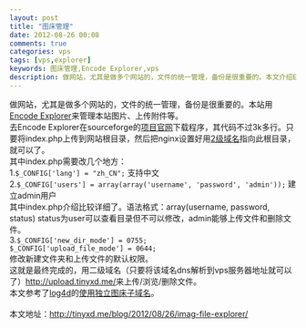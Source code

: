 ```yaml
---
layout: post
title: "图床管理"
date: 2012-08-26 00:08
comments: true
categories: vps
tags: [vps,explorer]
keywords: 图床管理,Encode Explorer,vps
description: 做网站，尤其是做多个网站的，文件的统一管理，备份是很重要的。本文介绍Encode Explorer如何作为本站的文件管理程序的。
---
```

做网站，尤其是做多个网站的，文件的统一管理，备份是很重要的。本站用[Encode Explorer](http://encode-explorer.siineiolekala.net/)来管理本站图片、上传附件等。   
去Encode Explorer在sourceforge的[项目官网](http://sourceforge.net/projects/encode-explorer/files/encode-explorer/)下载程序，其代码不过3k多行。只要将index.php上传到网站根目录，然后把nginx设置好用[2级域名](http://upload.tinyxd.me/)指向此根目录，就可以了。      
其中index.php需要改几个地方：     
1.`$_CONFIG['lang'] = "zh_CN";` 支持中文    
2.`$_CONFIG['users'] = array(array('username', 'password', 'admin'));`  建立admin用户     
其中index.php介绍比较详细了。语法格式：array(username, password, status)    status为user可以查看目录但不可以修改，admin能够上传文件和删除文件。     
3.`$_CONFIG['new_dir_mode'] = 0755;`       
`$_CONFIG['upload_file_mode'] = 0644;`   
修改新建文件夹和上传文件的默认权限。      
这就是最终完成的，用二级域名（只要将该域名dns解析到vps服务器地址就可以了）<http://upload.tinyxd.me/>来上传/浏览/删除文件。    
本文参考了[log4d](http://log4d.com/)的[使用独立图床子域名](http://log4d.com/2012/05/image-host/)。    
<br />
本文地址：<http://tinyxd.me/blog/2012/08/26/imag-file-explorer/>